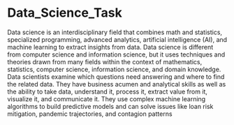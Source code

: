 # Data_Science_Task
Data science is an interdisciplinary field that combines math and statistics, specialized programming, advanced analytics, artificial intelligence (AI), and machine learning to extract insights from data. Data science is different from computer science and information science, but it uses techniques and theories drawn from many fields within the context of mathematics, statistics, computer science, information science, and domain knowledge. Data scientists examine which questions need answering and where to find the related data. They have business acumen and analytical skills as well as the ability to take data, understand it, process it, extract value from it, visualize it, and communicate it. They use complex machine learning algorithms to build predictive models and can solve issues like loan risk mitigation, pandemic trajectories, and contagion patterns
